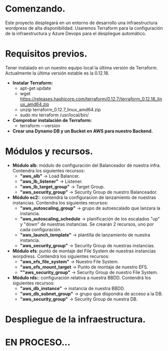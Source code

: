 # **Comenzando.**
Este proyecto desplegará en un entorno de desarrollo una infraestructura wordpress de alta disponibilidad. Usaremos Terraform para la configuración de la infraestructura y Azure Devops para el despliegue automático.
# **Requisitos previos**.
Tener instalado en un nuestro equipo local la última versión de Terraform. Actualmente la última versión estable es la 0.12.18.
*	**Instalar Terraform:**
    * apt-get update
    * wget https://releases.hashicorp.com/terraform/0.12.7/terraform_0.12.18_linux_amd64.zip
    * unzip terraform_0.12.7_linux_amd64.zip
    * sudo mv terraform /usr/local/bin/
*   **Comprobar instalación de Terraform:**
    * terraform --version 
* **Crear una Dynamo DB y un Bucket en AWS para nuestro Backend.**
# Módulos y recursos.
* **Módulo alb**: módulo de configuración del Balanceador de nuestra infra. Contendra los siguientes recursos:
    - **"aws_alb"** -> Load Balancer.
    - **"aws_lb_listener"** -> Listener.
    - **"aws_lb_target_group"** -> Target Group.
    - **"aws_security_group"** -> Security Group de nuestro Balanceador.
* **Módulo ec2:**: contendrá la configuracion de lanzamiento de nuestras instancias. Contendra los siguientes recursos:
    - **"aws_autoscaling_group"** -> grupo de autoescalado que lanzara la instancia.
    - **"aws_autoscaling_schedule** -> planificación de los escalados "up" y "down" de nuestras instancias. Se crearan 2 recursos, uno por cada configuración.
    - **"aws_launch_template"** -> plantilla de lanzamiento de nuestra instancia.
    - **"aws_security_group"** -> Security Group de nuestras instancias.
*   **Módulo efs**: punto de montaje del File System de nuestras instancias worpdress. Contendrá los siguientes recursos:
    - **"aws_efs_file_system"** -> Nuestro File System.
    - **"aws_efs_mount_target** -> Punto de montaje de nuestro EFS.
    - **""aws_security_group"** -> Security Group de nuestro File System.
*   **Módulo rds:**: configuración relativa a nuestra BBDD. Contendrá los siguientes recursos:
    - **"aws_db_instance"** -> instancia de nuestra BBDD.
    - **"aws_db_subnet_group"** -> grupo que dispondra de acceso a la DB.
    - **"aws_security_group"** -> Security Group de nuestra DB.
# Despliegue de la infraestructura.
# **EN PROCESO...**